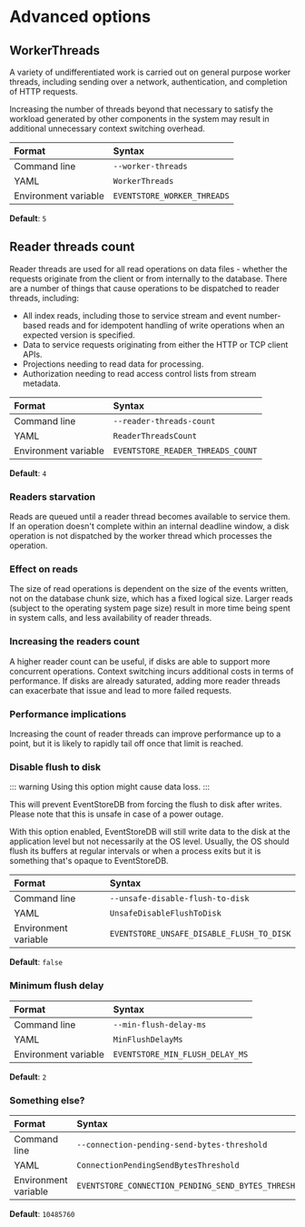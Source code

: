 # Advanced options

## WorkerThreads

A variety of undifferentiated work is carried out on general purpose worker threads, including sending over a network, authentication, and completion of HTTP requests.

Increasing the number of threads beyond that necessary to satisfy the workload generated by other components in the system may result in additional unnecessary context switching overhead.

| Format               | Syntax |
| :------------------- | :----- |
| Command line         | `--worker-threads` |
| YAML                 | `WorkerThreads` |
| Environment variable | `EVENTSTORE_WORKER_THREADS` |

**Default**: `5`

## Reader threads count

Reader threads are used for all read operations on data files - whether the requests originate from the client or from internally to the database. There are a number of things that cause operations to be dispatched to reader threads, including:

- All index reads, including those to service stream and event number-based reads and for idempotent handling of write operations when an expected version is specified.
- Data to service requests originating from either the HTTP or TCP client APIs.
- Projections needing to read data for processing.
- Authorization needing to read access control lists from stream metadata.

| Format               | Syntax |
| :------------------- | :----- |
| Command line         | `--reader-threads-count` |
| YAML                 | `ReaderThreadsCount` |
| Environment variable | `EVENTSTORE_READER_THREADS_COUNT` |

**Default**: `4`

### Readers starvation

Reads are queued until a reader thread becomes available to service them. If an operation doesn't complete within an internal deadline window, a disk operation is not dispatched by the worker thread which processes the operation.

### Effect on reads

The size of read operations is dependent on the size of the events written, not on the database chunk size, which has a fixed logical size. Larger reads (subject to the operating system page size) result in more time being spent in system calls, and less availability of reader threads.

### Increasing the readers count

A higher reader count can be useful, if disks are able to support more concurrent operations. Context switching incurs additional costs in terms of performance. If disks are already saturated, adding more reader threads can exacerbate that issue and lead to more failed requests.

### Performance implications

Increasing the count of reader threads can improve performance up to a point, but it is likely to rapidly tail off once that limit is reached.

### Disable flush to disk

::: warning
Using this option might cause data loss.
:::

This will prevent EventStoreDB from forcing the flush to disk after writes. Please note that this is unsafe in case of a power outage.

With this option enabled, EventStoreDB will still write data to the disk at the application level but not necessarily at the OS level. Usually, the OS should flush its buffers at regular intervals or when a process exits but it is something that's opaque to EventStoreDB.

| Format               | Syntax |
| :------------------- | :----- |
| Command line         | `--unsafe-disable-flush-to-disk` |
| YAML                 | `UnsafeDisableFlushToDisk` |
| Environment variable | `EVENTSTORE_UNSAFE_DISABLE_FLUSH_TO_DISK` |

**Default**: `false`

### Minimum flush delay

| Format               | Syntax |
| :------------------- | :----- |
| Command line         | `--min-flush-delay-ms` |
| YAML                 | `MinFlushDelayMs` |
| Environment variable | `EVENTSTORE_MIN_FLUSH_DELAY_MS` |

**Default**: `2`

### Something else?

| Format               | Syntax |
| :------------------- | :----- |
| Command line         | `--connection-pending-send-bytes-threshold` |
| YAML                 | `ConnectionPendingSendBytesThreshold` |
| Environment variable | `EVENTSTORE_CONNECTION_PENDING_SEND_BYTES_THRESHOLD` |

**Default**: `10485760`